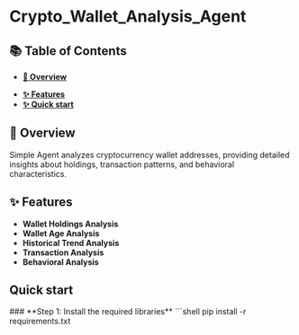 # Crypto_Wallet_Analysis_Agent

## **📚 Table of Contents**

- [**📖 Overview**](#-overview)
<!-- - [**🚀 Live Deployments**](#live-deployments) -->
- [**✨ Features**](#features)
- [**✨ Quick start**](#quick-start)


<h2 id="-overview">📖 Overview</h2>
Simple Agent analyzes cryptocurrency wallet addresses, providing detailed insights about holdings, transaction patterns, and behavioral characteristics.
<h2 id="features">✨ Features</h2>

- **Wallet Holdings Analysis**
- **Wallet Age Analysis**
- **Historical Trend Analysis**
- **Transaction Analysis**
- **Behavioral Analysis**
<h2 id="quick-start">Quick start</h2>
### **Step 1: Install the required libraries**
```shell
pip install -r requirements.txt

```









